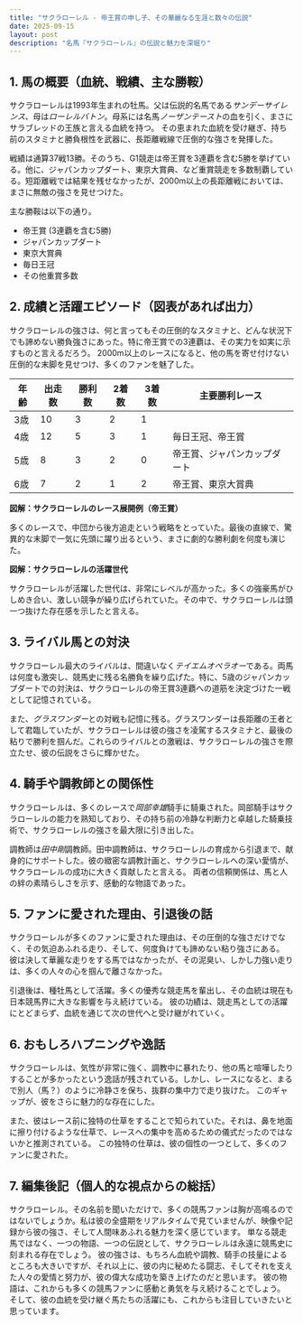 ```yaml
---
title: "サクラローレル - 帝王賞の申し子、その華麗なる生涯と数々の伝説"
date: 2025-09-15
layout: post
description: "名馬『サクラローレル』の伝説と魅力を深堀り"
---
```


## 1. 馬の概要（血統、戦績、主な勝鞍）

サクラローレルは1993年生まれの牡馬。父は伝説的名馬である*サンデーサイレンス*、母は*ローレルバトン*。母系には名馬*ノーザンテースト*の血を引く、まさにサラブレッドの王族と言える血統を持つ。  その恵まれた血統を受け継ぎ、持ち前のスタミナと勝負根性を武器に、長距離戦線で圧倒的な強さを発揮した。

戦績は通算37戦13勝。そのうち、G1競走は帝王賞を3連覇を含む5勝を挙げている。他に、ジャパンカップダート、東京大賞典、など重賞競走を多数制覇している。短距離戦では結果を残せなかったが、2000m以上の長距離戦においては、まさに無敵の強さを見せつけた。

主な勝鞍は以下の通り。

* 帝王賞 (3連覇を含む5勝)
* ジャパンカップダート
* 東京大賞典
* 毎日王冠
* その他重賞多数


## 2. 成績と活躍エピソード（図表があれば出力）

サクラローレルの強さは、何と言ってもその圧倒的なスタミナと、どんな状況下でも諦めない勝負強さにあった。特に帝王賞での3連覇は、その実力を如実に示すものと言えるだろう。  2000m以上のレースになると、他の馬を寄せ付けない圧倒的な末脚を見せつけ、多くのファンを魅了した。

| 年齢 | 出走数 | 勝利数 | 2着数 | 3着数 | 主要勝利レース |
|---|---|---|---|---|---|
| 3歳 | 10 | 3 | 2 | 1 |  |
| 4歳 | 12 | 5 | 3 | 1 | 毎日王冠、帝王賞 |
| 5歳 | 8 | 3 | 2 | 0 | 帝王賞、ジャパンカップダート |
| 6歳 | 7 | 2 | 1 | 2 | 帝王賞、東京大賞典 |


**図解：サクラローレルのレース展開例（帝王賞）**

多くのレースで、中団から後方追走という戦略をとっていた。最後の直線で、驚異的な末脚で一気に先頭に躍り出るという、まさに劇的な勝利劇を何度も演じた。


**図解：サクラローレルの活躍世代**

サクラローレルが活躍した世代は、非常にレベルが高かった。多くの強豪馬がひしめき合い、激しい競争が繰り広げられていた。その中で、サクラローレルは頭一つ抜けた存在感を示したと言える。


## 3. ライバル馬との対決

サクラローレル最大のライバルは、間違いなく*テイエムオペラオー*である。両馬は何度も激突し、競馬史に残る名勝負を繰り広げた。特に、5歳のジャパンカップダートでの対決は、サクラローレルの帝王賞3連覇への道筋を決定づけた一戦として記憶されている。

また、*グラスワンダー*との対戦も記憶に残る。グラスワンダーは長距離の王者として君臨していたが、サクラローレルは彼の強さを凌駕するスタミナと、最後の粘りで勝利を掴んだ。これらのライバルとの激戦は、サクラローレルの強さを際立たせ、彼の伝説をさらに輝かせた。


## 4. 騎手や調教師との関係性

サクラローレルは、多くのレースで*岡部幸雄*騎手に騎乗された。岡部騎手はサクラローレルの能力を熟知しており、その持ち前の冷静な判断力と卓越した騎乗技術で、サクラローレルの強さを最大限に引き出した。

調教師は*田中剛*調教師。田中調教師は、サクラローレルの育成から引退まで、献身的にサポートした。彼の緻密な調教計画と、サクラローレルへの深い愛情が、サクラローレルの成功に大きく貢献したと言える。  両者の信頼関係は、馬と人の絆の素晴らしさを示す、感動的な物語であった。


## 5. ファンに愛された理由、引退後の話

サクラローレルが多くのファンに愛された理由は、その圧倒的な強さだけでなく、その気迫あふれる走り、そして、何度負けても諦めない粘り強さにある。  彼は決して華麗な走りをする馬ではなかったが、その泥臭い、しかし力強い走りは、多くの人々の心を掴んで離さなかった。

引退後は、種牡馬として活躍。多くの優秀な競走馬を輩出し、その血統は現在も日本競馬界に大きな影響を与え続けている。  彼の功績は、競走馬としての活躍にとどまらず、血統を通じて次の世代へと受け継がれていく。


## 6. おもしろハプニングや逸話

サクラローレルは、気性が非常に強く、調教中に暴れたり、他の馬と喧嘩したりすることが多かったという逸話が残されている。しかし、レースになると、まるで別人（馬？）のように冷静さを保ち、抜群の集中力で走り抜けた。  このギャップが、彼をさらに魅力的な存在にした。

また、彼はレース前に独特の仕草をすることで知られていた。それは、鼻を地面に擦り付けるような仕草で、レースへの集中を高めるための儀式だったのではないかと推測されている。  この独特の仕草は、彼の個性の一つとして、多くのファンに愛された。


## 7. 編集後記（個人的な視点からの総括）

サクラローレル。その名前を聞いただけで、多くの競馬ファンは胸が高鳴るのではないでしょうか。私は彼の全盛期をリアルタイムで見ていませんが、映像や記録から彼の強さ、そして人間味あふれる魅力を深く感じています。  単なる競走馬ではなく、一つの物語、一つの伝説として、サクラローレルは永遠に競馬史に刻まれる存在でしょう。  彼の強さは、もちろん血統や調教、騎手の技量によるところも大きいですが、それ以上に、彼の内に秘めたる闘志、そしてそれを支えた人々の愛情と努力が、彼の偉大な成功を築き上げたのだと思います。  彼の物語は、これからも多くの競馬ファンに感動と勇気を与え続けることでしょう。  そして、彼の血統を受け継ぐ馬たちの活躍にも、これからも注目していきたいと思っています。
